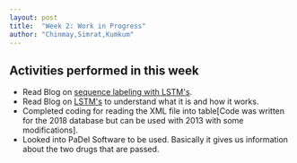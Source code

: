 ```yaml
---
layout: post
title:  "Week 2: Work in Progress"
author: "Chinmay,Simrat,Kumkum"
---
```


## Activities performed in this week
* Read Blog on [sequence labeling with LSTM's](https://www.depends-on-the-definition.com/guide-sequence-tagging-neural-networks-python/).
* Read Blog on [LSTM's](http://colah.github.io/posts/2015-08-Understanding-LSTMs/) to understand what it is and how it works. 
* Completed coding for reading the XML file into table[Code was written for the 2018 database but can be used with 2013 with some modifications].
* Looked into PaDel Software to be used. Basically it gives us information about the two drugs that are passed.
